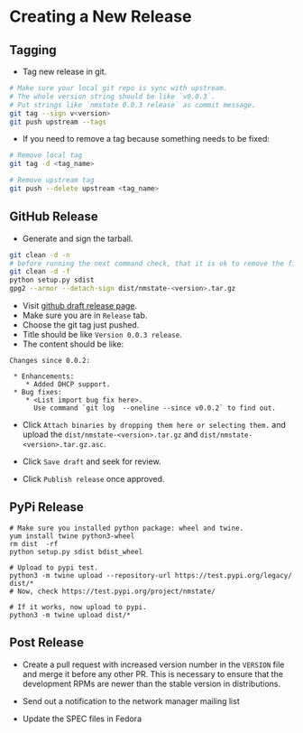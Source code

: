 # Creating a New Release

## Tagging

* Tag new release in git.
```bash
# Make sure your local git repo is sync with upstream.
# The whole version string should be like `v0.0.3`.
# Put strings like `nmstate 0.0.3 release` as commit message.
git tag --sign v<version>
git push upstream --tags
```

* If you need to remove a tag because something needs to be fixed:
```bash
# Remove local tag
git tag -d <tag_name>

# Remove upstream tag
git push --delete upstream <tag_name>
```

## GitHub Release

* Generate and sign the tarball.

```bash
git clean -d -n
# before running the next command check, that it is ok to remove the files
git clean -d -f
python setup.py sdist
gpg2 --armor --detach-sign dist/nmstate-<version>.tar.gz
```

* Visit [github draft release page][1].
* Make sure you are in `Release` tab.
* Choose the git tag just pushed.
* Title should be like `Version 0.0.3 release`.
* The content should be like:

```
Changes since 0.0.2:

 * Enhancements:
    * Added DHCP support.
 * Bug fixes:
    * <List import bug fix here>.
      Use command `git log  --oneline --since v0.0.2` to find out.

```

 * Click `Attach binaries by dropping them here or selecting them.` and
   upload the `dist/nmstate-<version>.tar.gz` and
   `dist/nmstate-<version>.tar.gz.asc`.

 * Click `Save draft` and seek for review.

 * Click `Publish release` once approved.

## PyPi Release

```
# Make sure you installed python package: wheel and twine.
yum install twine python3-wheel
rm dist  -rf
python setup.py sdist bdist_wheel

# Upload to pypi test.
python3 -m twine upload --repository-url https://test.pypi.org/legacy/ dist/*
# Now, check https://test.pypi.org/project/nmstate/

# If it works, now upload to pypi.
python3 -m twine upload dist/*
```

## Post Release

* Create a pull request with increased version number in the `VERSION` file and
  merge it before any other PR. This is necessary to ensure that the
  development RPMs are newer than the stable version in distributions.

* Send out a notification to the network manager mailing list

* Update the SPEC files in Fedora


[1]: https://github.com/nmstate/nmstate/releases/new
